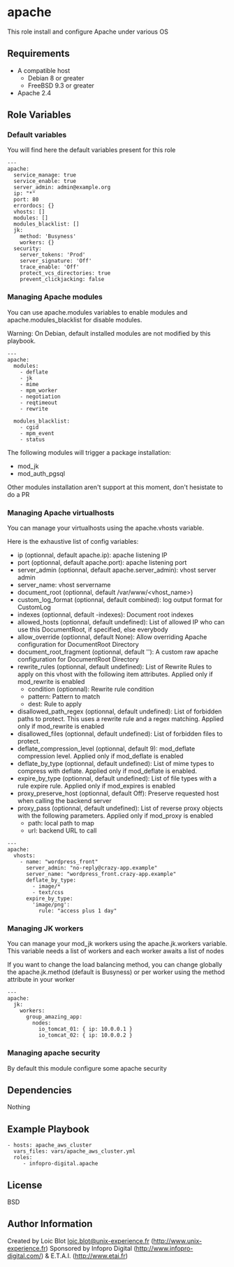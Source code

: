# apache

This role install and configure Apache under various OS

## Requirements

* A compatible host
  * Debian 8 or greater
  * FreeBSD 9.3 or greater
* Apache 2.4

## Role Variables

### Default variables
You will find here the default variables present for this role

```
---
apache:
  service_manage: true
  service_enable: true
  server_admin: admin@example.org
  ip: "*"
  port: 80
  errordocs: {}
  vhosts: []
  modules: []
  modules_blacklist: []
  jk:
    method: 'Busyness'
    workers: {}
  security:
    server_tokens: 'Prod'
    server_signature: 'Off'
    trace_enable: 'Off'
    protect_vcs_directories: true
    prevent_clickjacking: false

```

### Managing Apache modules

You can use apache.modules variables to enable modules and apache.modules_blacklist for disable modules.

Warning: On Debian, default installed modules are not modified by this playbook.

```
---
apache:
  modules:
    - deflate
    - jk
    - mime
    - mpm_worker
    - negotiation
    - reqtimeout
    - rewrite

  modules_blacklist:
    - cgid
    - mpm_event
    - status
```

The following modules will trigger a package installation:
* mod_jk
* mod_auth_pgsql

Other modules installation aren't support at this moment, don't hesistate to do a PR

### Managing Apache virtualhosts

You can manage your virtualhosts using the apache.vhosts variable.

Here is the exhaustive list of config variables:

* ip (optionnal, default apache.ip): apache listening IP
* port (optionnal, default apache.port): apache listening port
* server_admin (optionnal, default apache.server_admin): vhost server admin
* server_name: vhost servername
* document_root (optionnal, default /var/www/<vhost_name>)
* custom_log_format (optionnal, default combined): log output format for CustomLog
* indexes (optionnal, default -indexes): Document root indexes
* allowed_hosts (optionnal, default undefined): List of allowed IP who can use this DocumentRoot, if specified, else everybody
* allow_override (optionnal, default None): Allow overriding Apache configuration for DocumentRoot Directory
* document_root_fragment (optionnal, default ''): A custom raw apache configuration for DocumentRoot Directory
* rewrite_rules (optionnal, default undefined): List of Rewrite Rules to apply on this vhost with the following item attributes. Applied only if mod_rewrite is enabled
  * condition (optionnal): Rewrite rule condition
  * pattern: Pattern to match
  * dest: Rule to apply
* disallowed_path_regex (optionnal, default undefined): List of forbidden paths to protect. This uses a rewrite rule and a regex matching. Applied only if mod_rewrite is enabled
* disallowed_files (optionnal, default undefined): List of forbidden files to protect.
* deflate_compression_level (optionnal, default 9): mod_deflate compression level. Applied only if mod_deflate is enabled
* deflate_by_type (optionnal, default undefined): List of mime types to compress with deflate. Applied only if mod_deflate is enabled.
* expire_by_type (optionnal, default undefined): List of file types with a rule expire rule. Applied only if mod_expires is enabled
* proxy_preserve_host (optionnal, default Off): Preserve requested host when calling the backend server
* proxy_pass (optionnal, default undefined): List of reverse proxy objects with the following parameters. Applied only if mod_proxy is enabled
  * path: local path to map
  * url: backend URL to call

```
---
apache:
  vhosts:
    - name: "wordpress_front"
      server_admin: "no-reply@crazy-app.example"
      server_name: "wordpress_front.crazy-app.example"
      deflate_by_type:
        - image/*
        - text/css
      expire_by_type:
        'image/png':
          rule: "access plus 1 day"
```

### Managing JK workers

You can manage your mod_jk workers using the apache.jk.workers variable. 
This variable needs a list of workers and each worker awaits a list of nodes

If you want to change the load balancing method, you can change globally the apache.jk.method (default is Busyness) 
or per worker using the method attribute in your worker
```
---
apache:
  jk:
    workers:
      group_amazing_app:
        nodes:
          io_tomcat_01: { ip: 10.0.0.1 }
          io_tomcat_02: { ip: 10.0.0.2 }
```

### Managing apache security

By default this module configure some apache security
## Dependencies

Nothing

## Example Playbook

    - hosts: apache_aws_cluster
      vars_files: vars/apache_aws_cluster.yml
      roles:
         - infopro-digital.apache

## License

BSD

## Author Information

Created by Loic Blot <loic.blot@unix-experience.fr> (http://www.unix-experience.fr)
Sponsored by Infopro Digital (http://www.infopro-digital.com/) & E.T.A.I. (http://www.etai.fr)
